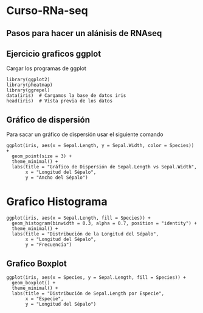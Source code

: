 # Curso-RNa-seq


## Pasos para hacer un alánisis de RNAseq

## Ejercicio graficos ggplot

Cargar los programas de ggplot

```{r programas, include=FALSE}
library(ggplot2)
library(pheatmap)
library(ggrepel)
data(iris)  # Cargamos la base de datos iris
head(iris)  # Vista previa de los datos
```

## Gráfico de dispersión 

Para sacar un gráfico de dispersión usar el siguiente comando

```{r, dispersion}
ggplot(iris, aes(x = Sepal.Length, y = Sepal.Width, color = Species)) +
  geom_point(size = 3) +
  theme_minimal() +
  labs(title = "Gráfico de Dispersión de Sepal.Length vs Sepal.Width",
       x = "Longitud del Sépalo",
       y = "Ancho del Sépalo")
```

# Grafico Histograma 
```{r, histograma}
ggplot(iris, aes(x = Sepal.Length, fill = Species)) +
  geom_histogram(binwidth = 0.3, alpha = 0.7, position = "identity") +
  theme_minimal() +
  labs(title = "Distribución de la Longitud del Sépalo",
       x = "Longitud del Sépalo",
       y = "Frecuencia")
```

## Grafico Boxplot
```{r, boxplot}
ggplot(iris, aes(x = Species, y = Sepal.Length, fill = Species)) +
  geom_boxplot() +
  theme_minimal() +
  labs(title = "Distribución de Sepal.Length por Especie",
       x = "Especie",
       y = "Longitud del Sépalo")
